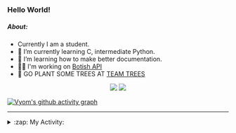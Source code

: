 ### Hello World!

##### About:
- Currently I am a student.
- 🌱 I’m currently learning C, intermediate Python.
- 🌱 I’m learning how to make better documentation.
- 👨‍💻 I'm working on [Botish API](https://github.com/Vyvy-vi/api)
- 🌱 GO PLANT SOME TREES AT [TEAM TREES](https://teamtrees.org/)

<p align="center">
  <a href="https://twitter.com/Vyvy_viM"><img target="_blank" src="https://img.shields.io/badge/twitter%20@Vyvy_viM-0D95E8?style=for-the-badge&logo=twitter&logoColor=white"/></a> 
  <a href="https://vyvy-vi.github.io/portfolio"><img target="_blank" src="https://img.shields.io/badge/-I_love_open_source-green?style=for-the-badge&logo=github&logoColor=black"/></a> 
</p>

[![Vyom's github activity graph](https://activity-graph.herokuapp.com/graph?username=Vyvy-vi)](https://github.com/ashutosh00710/github-readme-activity-graph)

---
<details>
  <summary>:zap: My Activity:</summary>
  
<!--START_SECTION:waka-->
![Code Time](http://img.shields.io/badge/Code%20Time-604%20hrs%2058%20mins-blue)

**I'm a Night 🦉** 

```text
🌞 Morning    43 commits     ██░░░░░░░░░░░░░░░░░░░░░░░   7.99% 
🌆 Daytime    138 commits    ██████░░░░░░░░░░░░░░░░░░░   25.65% 
🌃 Evening    165 commits    ███████░░░░░░░░░░░░░░░░░░   30.67% 
🌙 Night      192 commits    █████████░░░░░░░░░░░░░░░░   35.69%

```
📅 **I'm Most Productive on Sunday** 

```text
Monday       52 commits     ██░░░░░░░░░░░░░░░░░░░░░░░   9.67% 
Tuesday      98 commits     ████░░░░░░░░░░░░░░░░░░░░░   18.22% 
Wednesday    78 commits     ███░░░░░░░░░░░░░░░░░░░░░░   14.5% 
Thursday     68 commits     ███░░░░░░░░░░░░░░░░░░░░░░   12.64% 
Friday       51 commits     ██░░░░░░░░░░░░░░░░░░░░░░░   9.48% 
Saturday     60 commits     ██░░░░░░░░░░░░░░░░░░░░░░░   11.15% 
Sunday       131 commits    ██████░░░░░░░░░░░░░░░░░░░   24.35%

```


📊 **This Week I Spent My Time On** 

```text
🔥 Editors: 
Vim                      9 hrs 1 min         █████████████░░░░░░░░░░░░   55.33% 
VS Code                  5 hrs 17 mins       ████████░░░░░░░░░░░░░░░░░   32.4% 
Unknown Editor           2 hrs               ███░░░░░░░░░░░░░░░░░░░░░░   12.26%

🐱‍💻 Projects: 
praise_backend_js        5 hrs 53 mins       █████████░░░░░░░░░░░░░░░░   36.07% 
portfolio                2 hrs 35 mins       ████░░░░░░░░░░░░░░░░░░░░░   15.93% 
Unknown Project          2 hrs 33 mins       ████░░░░░░░░░░░░░░░░░░░░░   15.72% 
Address-book-gui         2 hrs 2 mins        ███░░░░░░░░░░░░░░░░░░░░░░   12.57% 
CSF102                   1 hr 18 mins        ██░░░░░░░░░░░░░░░░░░░░░░░   8.04%

```


 Last Updated on 25/01/2022 14:14:00 UTC
<!--END_SECTION:waka-->
</details>
